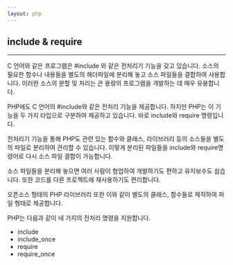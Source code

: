 ```yaml
---
layout: php
---
```

## include & require
<hr>

C 언어와 같은 프로그램은 #include 와 같은 전처리기 기능을 갖고 있습니다. 소스의 필요한 함수나 내용들을 별도의 해더파일에 분리해 놓고 소스 파일들을 결합하여 사용합니다. 이러한 소스의 분할 및 처리는 큰 용량의 프로그램을 개발하는 데 매우 유용합니다.  

PHP에도 C 언어의 #include와 같은 전처리 기능을 제공합니다. 하지만 PHP는 이 기능을 두 가지 타입으로 구분하여 제공하고 있습니다. 바로 include와 require 명령입니다.  

전처리기 기능을 통해 PHP도 관련 있는 함수와 클래스, 라이브러리 등의 소스들을 별도의 파일로 분리하여 관리할 수 있습니다. 이렇게 분리된 파일들을 include와 require명령어로 다시 소스 파일 결합이 가능합니다.  

소스 파일들을 분리해 놓으면 여러 사람이 협업하여 개발하기도 편하고 유지보수도 쉽습니다. 또한 코드를 다른 프로젝트에 재사용하기도 편리합니다.  

오픈소스 형태의 PHP 라이브러리 또한 이와 같이 별도의 클래스, 함수들로 제작하여 파일 형태로 제공합니다.  

PHP는 다음과 같이 네 가지의 전처리 명령을 지원합니다.  

* include
* include_once
* require
* require_once

<br><br>